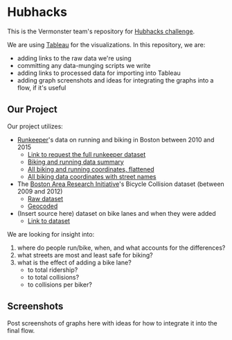 # Hubhacks

This is the Vermonster team's repository for [Hubhacks challenge](http://hubhacks2.challengepost.com/).

We are using [Tableau](http://www.tableau.com/) for the visualizations. In this repository, we are:
* adding links to the raw data we're using
* committing any data-munging scripts we write
* adding links to processed data for importing into Tableau
* adding graph screenshots and ideas for integrating the graphs into a flow, if it's useful

## Our Project

Our project utilizes:

- [Runkeeper](http://runkeeper.com/)'s data on running and biking in Boston between 2010 and 2015
    * [Link to request the full runkeeper dataset](https://docs.google.com/forms/d/14tmXeophCx0yUKbFW24Ge9kqvBAL2AlbSaaoqyDO_dA/viewform?c=0&w=1)
    * [Biking and running data summary]()
    * [All biking and running coordinates, flattened]()
    * [All biking data coordinates with street names]()
- The [Boston Area Research Initiative](http://www.bostonarearesearchinitiative.net/data-library.php?dvn_subpage=/faces/study/StudyPage.xhtml?globalId=doi:10.7910/DVN/24713&studyListingIndex=0_793b56b69639262a4ff832a1af7c)'s Bicycle Collision dataset (between 2009 and 2012)
    * [Raw dataset]()
    * [Geocoded]()
- (Insert source here) dataset on bike lanes and when they were added
    * [Link to dataset]()

We are looking for insight into:

1. where do people run/bike, when, and what accounts for the differences?
2. what streets are most and least safe for biking?
3. what is the effect of adding a bike lane?
    * to total ridership?
    * to total collisions?
    * to collisions per biker?

## Screenshots

Post screenshots of graphs here with ideas for how to integrate it into the final flow.
